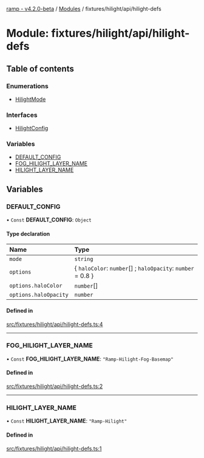 [ramp - v4.2.0-beta](../README.md) / [Modules](../modules.md) / fixtures/hilight/api/hilight-defs

# Module: fixtures/hilight/api/hilight-defs

## Table of contents

### Enumerations

- [HilightMode](../enums/fixtures_hilight_api_hilight_defs.HilightMode.md)

### Interfaces

- [HilightConfig](../interfaces/fixtures_hilight_api_hilight_defs.HilightConfig.md)

### Variables

- [DEFAULT\_CONFIG](fixtures_hilight_api_hilight_defs.md#default_config)
- [FOG\_HILIGHT\_LAYER\_NAME](fixtures_hilight_api_hilight_defs.md#fog_hilight_layer_name)
- [HILIGHT\_LAYER\_NAME](fixtures_hilight_api_hilight_defs.md#hilight_layer_name)

## Variables

### DEFAULT\_CONFIG

• `Const` **DEFAULT\_CONFIG**: `Object`

#### Type declaration

| Name | Type |
| :------ | :------ |
| `mode` | `string` |
| `options` | { `haloColor`: `number`[] ; `haloOpacity`: `number` = 0.8 } |
| `options.haloColor` | `number`[] |
| `options.haloOpacity` | `number` |

#### Defined in

[src/fixtures/hilight/api/hilight-defs.ts:4](https://github.com/sharvenp/ramp4-docs/blob/c6cdb39/src/fixtures/hilight/api/hilight-defs.ts#L4)

___

### FOG\_HILIGHT\_LAYER\_NAME

• `Const` **FOG\_HILIGHT\_LAYER\_NAME**: ``"Ramp-Hilight-Fog-Basemap"``

#### Defined in

[src/fixtures/hilight/api/hilight-defs.ts:2](https://github.com/sharvenp/ramp4-docs/blob/c6cdb39/src/fixtures/hilight/api/hilight-defs.ts#L2)

___

### HILIGHT\_LAYER\_NAME

• `Const` **HILIGHT\_LAYER\_NAME**: ``"Ramp-Hilight"``

#### Defined in

[src/fixtures/hilight/api/hilight-defs.ts:1](https://github.com/sharvenp/ramp4-docs/blob/c6cdb39/src/fixtures/hilight/api/hilight-defs.ts#L1)
